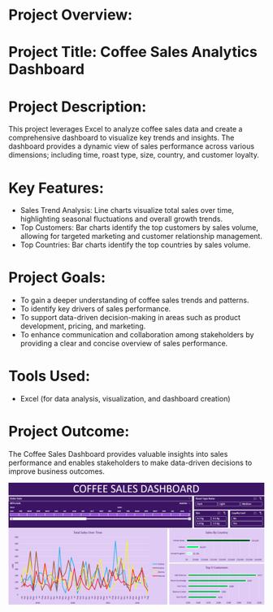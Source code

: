 # Project Overview:
# Project Title: Coffee Sales Analytics Dashboard
# Project Description:
This project leverages Excel to analyze coffee sales data and create a comprehensive dashboard to visualize key trends and insights. The dashboard provides a dynamic view of sales performance across various dimensions; including time, roast type, size, country, and customer loyalty.
# Key Features:
 * Sales Trend Analysis: Line charts visualize total sales over time, highlighting seasonal fluctuations and overall growth trends.
 * Top Customers: Bar charts identify the top customers by sales volume, allowing for targeted marketing and customer relationship management.
 * Top Countries: Bar charts identify the top countries by sales volume.
# Project Goals:
 * To gain a deeper understanding of coffee sales trends and patterns.
 * To identify key drivers of sales performance.
 * To support data-driven decision-making in areas such as product development, pricing, and marketing.
 * To enhance communication and collaboration among stakeholders by providing a clear and concise overview of sales performance.
# Tools Used:
 * Excel (for data analysis, visualization, and dashboard creation)
# Project Outcome:
The Coffee Sales Dashboard provides valuable insights into sales performance and enables stakeholders to make data-driven decisions to improve business outcomes.

![Screenshot 2024-06-02 054517](https://github.com/Ashinsarkarlahiri/Coffee-Sales-Analytics-Project/blob/main/Screenshot%202024-12-27%20170053.png)
